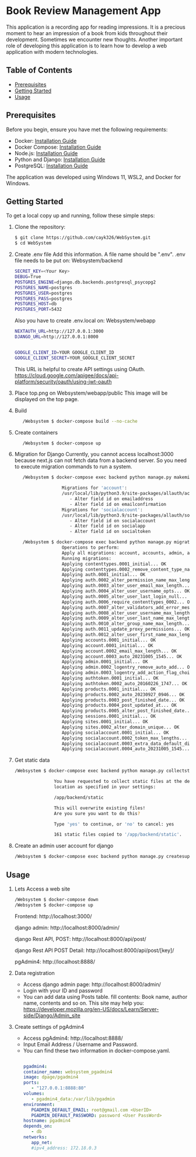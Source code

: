 # Book Review Management App

This application is a recording app for reading impressions. It is a precious moment to hear an impression of a book from kids throughout their development. Sometimes we encounter new thoughts.
Another important role of developing this application is to learn how to develop a web application with modern technologies.

## Table of Contents

- [Prerequisites](#prerequisites)
- [Getting Started](#getting-started)
- [Usage](#usage)


## Prerequisites

Before you begin, ensure you have met the following requirements:

- Docker: [Installation Guide](https://docs.docker.com/get-docker/)
- Docker Compose: [Installation Guide](https://docs.docker.com/compose/install/)
- Node.js: [Installation Guide](https://nodejs.org/)
- Python and Django: [Installation Guide](https://www.djangoproject.com/download/)
- PostgreSQL: [Installation Guide](https://www.postgresql.org/download/)

The application was developed using Windows 11, WSL2, and Docker for Windows.

## Getting Started

To get a local copy up and running, follow these simple steps:

1. Clone the repository:

   ```sh
   $ git clone https://github.com/cayk326/WebSystem.git
   $ cd WebSystem

2. Create .env file
   Add this information.
   A file name should be ".env".
      .env file needs to be put on: Websystem/backend
   ```sh
   SECRET_KEY=<Your Key>
   DEBUG=True
   POSTGRES_ENGINE=django.db.backends.postgresql_psycopg2
   POSTGRES_NAME=postgres
   POSTGRES_USER=postgres
   POSTGRES_PASS=postgres
   POSTGRES_HOST=db
   POSTGRES_PORT=5432
   ```
   
   Also you have to create .env.local on: Websystem/webapp
   ```sh
   NEXTAUTH_URL=http://127.0.0.1:3000
   DJANGO_URL=http://127.0.0.1:8000


   GOOGLE_CLIENT_ID=YOUR GOOGLE_CLIENT_ID
   GOOGLE_CLIENT_SECRET=YOUR_GOOGLE_CLIENT_SECRET
   ```
   This URL is helpful to create API settings using OAuth.
   https://cloud.google.com/apigee/docs/api-platform/security/oauth/using-jwt-oauth
   


3. Place top.png on Websystem/webapp/public
   This image will be displayed on the top page.


4. Build
   ```sh
      /Websystem $ docker-compose build --no-cache
   ```

5. Create containers
   ```sh
      /Websystem $ docker-compose up
   ```

6. Migration for Django
   Currently, you cannot access localhost:3000 because next.js can not fetch data from a backend server.
   So you need to execute migration commands to run a system.
   ```sh
      /Websystem $ docker-compose exec backend python manage.py makemigrations

                     Migrations for 'account':
                     /usr/local/lib/python3.9/site-packages/allauth/account/migrations/0003_auto_20231005_1545.py
                        - Alter field id on emailaddress
                        - Alter field id on emailconfirmation
                     Migrations for 'socialaccount':
                     /usr/local/lib/python3.9/site-packages/allauth/socialaccount/migrations/0004_auto_20231005_1545.py
                        - Alter field id on socialaccount
                        - Alter field id on socialapp
                        - Alter field id on socialtoken
   ```
   
   ```sh
      /Websystem $ docker-compose exec backend python manage.py migrate
                     Operations to perform:
                     Apply all migrations: account, accounts, admin, auth, authtoken, contenttypes, products, sessions, sites, socialaccount
                     Running migrations:
                     Applying contenttypes.0001_initial... OK
                     Applying contenttypes.0002_remove_content_type_name... OK
                     Applying auth.0001_initial... OK
                     Applying auth.0002_alter_permission_name_max_length... OK
                     Applying auth.0003_alter_user_email_max_length... OK
                     Applying auth.0004_alter_user_username_opts... OK
                     Applying auth.0005_alter_user_last_login_null... OK
                     Applying auth.0006_require_contenttypes_0002... OK
                     Applying auth.0007_alter_validators_add_error_messages... OK
                     Applying auth.0008_alter_user_username_max_length... OK
                     Applying auth.0009_alter_user_last_name_max_length... OK
                     Applying auth.0010_alter_group_name_max_length... OK
                     Applying auth.0011_update_proxy_permissions... OK
                     Applying auth.0012_alter_user_first_name_max_length... OK
                     Applying accounts.0001_initial... OK
                     Applying account.0001_initial... OK
                     Applying account.0002_email_max_length... OK
                     Applying account.0003_auto_20231005_1545... OK
                     Applying admin.0001_initial... OK
                     Applying admin.0002_logentry_remove_auto_add... OK
                     Applying admin.0003_logentry_add_action_flag_choices... OK
                     Applying authtoken.0001_initial... OK
                     Applying authtoken.0002_auto_20160226_1747... OK
                     Applying products.0001_initial... OK
                     Applying products.0002_auto_20230927_0946... OK
                     Applying products.0003_post_finished_date... OK
                     Applying products.0004_post_updated_at... OK
                     Applying products.0005_alter_post_finished_date... OK
                     Applying sessions.0001_initial... OK
                     Applying sites.0001_initial... OK
                     Applying sites.0002_alter_domain_unique... OK
                     Applying socialaccount.0001_initial... OK
                     Applying socialaccount.0002_token_max_lengths... OK
                     Applying socialaccount.0003_extra_data_default_dict... OK
                     Applying socialaccount.0004_auto_20231005_1545... OK
   ```

7. Get static data
   ```sh
   /Websystem $ docker-compose exec backend python manage.py collectstatic

                  You have requested to collect static files at the destination
                  location as specified in your settings:

                  /app/backend/static

                  This will overwrite existing files!
                  Are you sure you want to do this?

                  Type 'yes' to continue, or 'no' to cancel: yes

                  161 static files copied to '/app/backend/static'.
   ```

8. Create an admin user account for django
   ```sh
   /Websystem $ docker-compose exec backend python manage.py createsuperuser
   ```



## Usage
1. Lets Access a web site

   ```sh
   /Websystem $ docker-compose down
   /Websystem $ docker-compose up
   ```
   Frontend: http://localhost:3000/

   django admin: http://localhost:8000/admin/

   django Rest API, POST: http://localhost:8000/api/post/

   django Rest API POST Detail: http://localhost:8000/api/post/[key]/

   pgAdmin4: http://localhost:8888/

2. Data registration
   - Access django admin page: http://localhost:8000/admin/
   - Login with your ID and password
   - You can add data using Posts table.
     fill contents: Book name, author name, contents and so on.
     This site may help you: https://developer.mozilla.org/en-US/docs/Learn/Server-side/Django/Admin_site

3. Create settings of pgAdmin4
   - Access pgAdmin4: http://localhost:8888/
   - Input Email Address / Username and Password.
   - You can find these two information in docker-compose.yaml.
      ```.yaml
      
      pgadmin4:
      container_name: websystem_pgadmin4
      image: dpage/pgadmin4
      ports:
         - "127.0.0.1:8888:80"
      volumes:
         - pgadmin4_data:/var/lib/pgadmin
      environment:
         PGADMIN_DEFAULT_EMAIL: root@gmail.com <UserID>
         PGADMIN_DEFAULT_PASSWORD: password <User PassWord>
      hostname: pgadmin4
      depends_on:
         - db
      networks:
         app_net:
         #ipv4_address: 172.18.0.3
      ```


